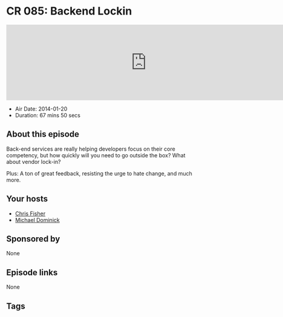 # CR 085: Backend Lockin

<iframe src="https://player.fireside.fm/v2/MLf2ZzhC+ARuwZjVi?theme=dark" width="740" height="200" frameborder="0" scrolling="no"></iframe>

* Air Date: 2014-01-20
* Duration: 67 mins 50 secs

## About this episode

Back-end services are really helping developers focus on their core competency, but how quickly will you need to go outside the box? What about vendor lock-in?

Plus: A ton of great feedback, resisting the urge to hate change, and much more.

## Your hosts
* [Chris Fisher](https://coder.show/hosts/chrislas)
* [Michael Dominick](https://coder.show/hosts/michael)

## Sponsored by

None



## Episode links

None



## Tags

